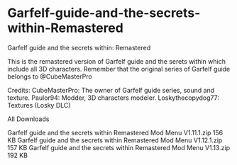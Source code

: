 # Garfelf-guide-and-the-secrets-within-Remastered
Garfelf guide and the secrets within: Remastered

This is the remastered version of Garfelf guide and the serets within which include all 3D characters. Remember that the original series of Garfelf guide belongs to @CubeMasterPro

Credits:
CubeMasterPro: The owner of Garfelf guide series, sound and texture.
Paulor94: Modder, 3D characters modeler.
Loskythecopydog77: Textures (Losky DLC)

All Downloads

Garfelf guide and the secrets within Remastered Mod Menu V1.11.1.zip 156 KB
Garfelf guide and the secrets within Remastered Mod Menu V1.12.1.zip 157 KB
Garfelf guide and the secrets within Remastered Mod Menu V1.13.zip 192 KB
